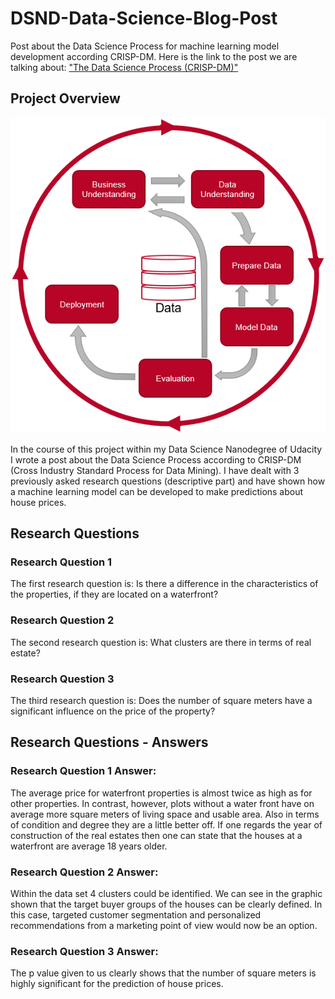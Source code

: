 [//]: # (Image References)

[image1]: ./images/CRISP_DM.png "CRISP-DM"



# DSND-Data-Science-Blog-Post
Post about the Data Science Process for machine learning model development according CRISP-DM.
Here is the link to the post we are talking about: ["The Data Science Process (CRISP-DM)"](https://michael-fuchs-python.netlify.app/2020/11/07/the-data-science-process-crisp-dm/)


## Project Overview

![CRISP-DM][image1]

In the course of this project within my Data Science Nanodegree of Udacity I wrote a post about the Data Science Process according to CRISP-DM (Cross Industry Standard Process for Data Mining).
I have dealt with 3 previously asked research questions (descriptive part) and have shown how a machine learning model can be developed to make predictions about house prices. 

## Research Questions

### Research Question 1
The first research question is:
Is there a difference in the characteristics of the properties, if they are located on a waterfront?

### Research Question 2
The second research question is:
What clusters are there in terms of real estate?

### Research Question 3
The third research question is:
Does the number of square meters have a significant influence on the price of the property?


## Research Questions - Answers

### Research Question 1 Answer:

The average price for waterfront properties is almost twice as high as for other properties.
In contrast, however, plots without a water front have on average more square meters of living space and usable area. Also in terms of condition and degree they are a little better off.
If one regards the year of construction of the real estates then one can state that the houses at a waterfront are average 18 years older.

### Research Question 2 Answer:
Within the data set 4 clusters could be identified. We can see in the graphic shown that the target buyer groups of the houses can be clearly defined. In this case, targeted customer segmentation and personalized recommendations from a marketing point of view would now be an option.

### Research Question 3 Answer:
The p value given to us clearly shows that the number of square meters is highly significant for the prediction of house prices.


















